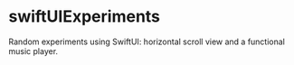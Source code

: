 # swiftUIExperiments

Random experiments using SwiftUI: horizontal scroll view and a functional music player.
